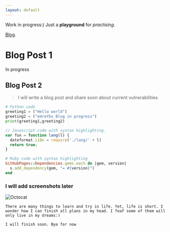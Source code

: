 ```yaml
---
layout: default
---
```


Work in progress:)
Just a **playground** for _practising_.



[Blog](./picussecuritybootcamp.md).



# Blog Post 1

In progress

## Blog Post 2

> I will write a blog post and share soon about current vulnerabilities


```python
# Python code
greeting1 = ("Hello world")
greeting2 = ("emreYbs Blog in progress")
print(greeting1,greeting2)

```


```js
// Javascript code with syntax highlighting.
var fun = function lang(l) {
  dateformat.i18n = require('./lang/' + l)
  return true;
}
```

```ruby
# Ruby code with syntax highlighting
GitHubPages::Dependencies.gems.each do |gem, version|
  s.add_dependency(gem, "= #{version}")
end
```



### I will add screenshots later

![Octocat](https://github.githubassets.com/images/icons/emoji/octocat.png)



```
There are many things to learn and try in life. Yet, life is short. I wonder how I can finish all plans in my head. I feaf some of them will only live in my dreams:)
```

```
I will finish soon. Bye for now
```
